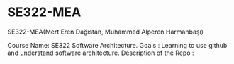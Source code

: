 # SE322-MEA
SE322-MEA(Mert Eren Dağıstan, Muhammed Alperen Harmanbaşı)

Course Name: SE322 Software Architecture.
Goals : Learning to use github and understand software architecture.
Description of the Repo : 
